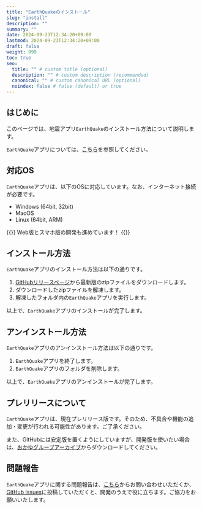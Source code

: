 ```yaml
---
title: "EarthQuakeのインストール"
slug: "install"
description: ""
summary: ""
date: 2024-09-23T12:34:20+09:00
lastmod: 2024-09-23T12:34:20+09:00
draft: false
weight: 999
toc: true
seo:
  title: "" # custom title (optional)
  description: "" # custom description (recommended)
  canonical: "" # custom canonical URL (optional)
  noindex: false # false (default) or true
---
```


## はじめに

このページでは、地震アプリ`EarthQuake`のインストール方法について説明します。

`EarthQuake`アプリについては、[こちら](/docs/earthquake/about)を参照してください。

## 対応OS

`EarthQuake`アプリは、以下のOSに対応しています。なお、インターネット接続が必要です。

- Windows (64bit, 32bit)
- MacOS
- Linux (64bit, ARM)

{{<callout context="note" title="Note" icon="outline/info-circle">}} Web版とスマホ版の開発も進めています！ {{</callout>}}

## インストール方法

`EarthQuake`アプリのインストール方法は以下の通りです。

1. [GitHubリリースページ](https://github.com/yossy4411/EarthQuake/releases/latest)から最新版のzipファイルをダウンロードします。
2. ダウンロードしたzipファイルを解凍します。
3. 解凍したフォルダ内の`EarthQuake`アプリを実行します。

以上で、`EarthQuake`アプリのインストールが完了します。

## アンインストール方法

`EarthQuake`アプリのアンインストール方法は以下の通りです。

1. `EarthQuake`アプリを終了します。
2. `EarthQuake`アプリのフォルダを削除します。

以上で、`EarthQuake`アプリのアンインストールが完了します。

## プレリリースについて

`EarthQuake`アプリは、現在プレリリース版です。そのため、不具合や機能の追加・変更が行われる可能性があります。ご了承ください。

また、GitHubには安定版を置くようにしていますが、開発版を使いたい場合は、[おかゆグループアーカイブ](https://archive.okayugroup.com/public/earthquake/desktop/)からダウンロードしてください。

## 問題報告

`EarthQuake`アプリに関する問題報告は、[こちら](https://okayugroup.com/contact/)からお問い合わせいただくか、[GitHub Issues](https://github.com/yossy4411/EarthQuake/issues)に投稿していただくと、開発のうえで役に立ちます。ご協力をお願いいたします。
